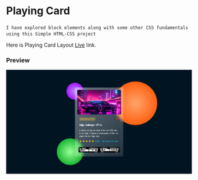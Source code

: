 # Playing Card

`I have explored block elements along with some other CSS fundamentals using this Simple HTML-CSS project`

Here is Playing Card Layout [Live](https://theplayingcards.netlify.app/) link.

### Preview
![preview](./Images/image.png)